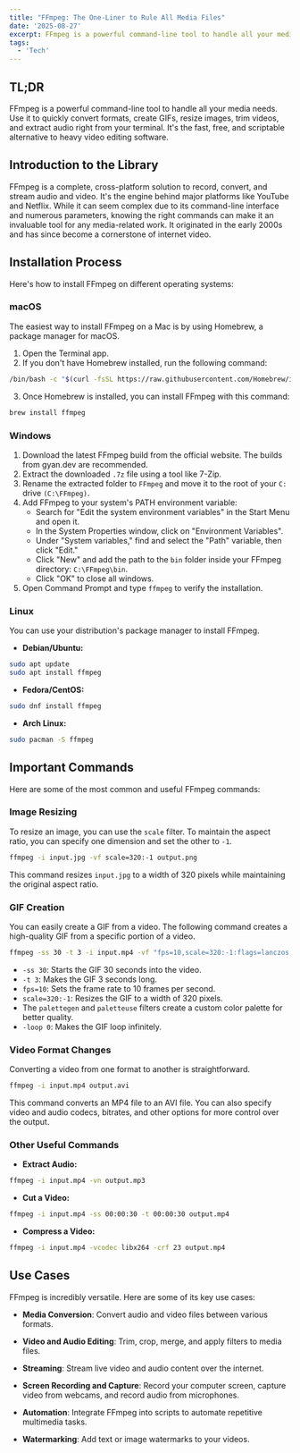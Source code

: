 ```yaml
---
title: "FFmpeg: The One-Liner to Rule All Media Files"
date: '2025-08-27'
excerpt: FFmpeg is a powerful command-line tool to handle all your media needs. Use it to quickly convert formats, create GIFs, resize images, trim videos, and extract audio right from your terminal. It's the fast, free, and scriptable alternative to heavy video editing software.
tags:
  - 'Tech'
---
```


## TL;DR
FFmpeg is a powerful command-line tool to handle all your media needs. Use it to quickly convert formats, create GIFs, resize images, trim videos, and extract audio right from your terminal. It's the fast, free, and scriptable alternative to heavy video editing software.

## Introduction to the Library

FFmpeg is a complete, cross-platform solution to record, convert, and stream audio and video. It's the engine behind major platforms like YouTube and Netflix. While it can seem complex due to its command-line interface and numerous parameters, knowing the right commands can make it an invaluable tool for any media-related work. It originated in the early 2000s and has since become a cornerstone of internet video.

## Installation Process

Here's how to install FFmpeg on different operating systems:

### macOS

The easiest way to install FFmpeg on a Mac is by using Homebrew, a package manager for macOS.

1. Open the Terminal app.
2. If you don't have Homebrew installed, run the following command:

```bash
/bin/bash -c "$(curl -fsSL https://raw.githubusercontent.com/Homebrew/install/HEAD/install.sh)"
```

3. Once Homebrew is installed, you can install FFmpeg with this command:

```bash
brew install ffmpeg
```

### Windows

1. Download the latest FFmpeg build from the official website. The builds from gyan.dev are recommended.
2. Extract the downloaded `.7z` file using a tool like 7-Zip.
3. Rename the extracted folder to `FFmpeg` and move it to the root of your `C:` drive `(C:\FFmpeg)`.
4. Add FFmpeg to your system's PATH environment variable:
    - Search for "Edit the system environment variables" in the Start Menu and open it.
    - In the System Properties window, click on "Environment Variables".
    - Under "System variables," find and select the "Path" variable, then click "Edit."
    - Click "New" and add the path to the `bin` folder inside your FFmpeg directory: `C:\FFmpeg\bin`.
    - Click "OK" to close all windows.
5. Open Command Prompt and type `ffmpeg` to verify the installation.

### Linux

You can use your distribution's package manager to install FFmpeg.

- **Debian/Ubuntu:**

```bash
sudo apt update
sudo apt install ffmpeg
```

- **Fedora/CentOS:**

```bash
sudo dnf install ffmpeg
```

- **Arch Linux:**

```bash
sudo pacman -S ffmpeg
```

## Important Commands

Here are some of the most common and useful FFmpeg commands:

### Image Resizing

To resize an image, you can use the `scale` filter. To maintain the aspect ratio, you can specify one dimension and set the other to `-1`.

```bash
ffmpeg -i input.jpg -vf scale=320:-1 output.png
```

This command resizes `input.jpg` to a width of 320 pixels while maintaining the original aspect ratio.

### GIF Creation

You can easily create a GIF from a video. The following command creates a high-quality GIF from a specific portion of a video.

```bash
ffmpeg -ss 30 -t 3 -i input.mp4 -vf "fps=10,scale=320:-1:flags=lanczos,split[s0][s1];[s0]palettegen[p];[s1][p]paletteuse" -loop 0 output.gif
```

- `-ss 30`: Starts the GIF 30 seconds into the video.
- `-t 3`: Makes the GIF 3 seconds long.
- `fps=10`: Sets the frame rate to 10 frames per second.
- `scale=320:-1`: Resizes the GIF to a width of 320 pixels.
- The `palettegen` and `paletteuse` filters create a custom color palette for better quality.
- `-loop 0`: Makes the GIF loop infinitely.

### Video Format Changes

Converting a video from one format to another is straightforward.

```bash
ffmpeg -i input.mp4 output.avi
```

This command converts an MP4 file to an AVI file. You can also specify video and audio codecs, bitrates, and other options for more control over the output.

### Other Useful Commands

- **Extract Audio:**

```bash
ffmpeg -i input.mp4 -vn output.mp3
```

- **Cut a Video:**

```bash
ffmpeg -i input.mp4 -ss 00:00:30 -t 00:00:30 output.mp4
```

- **Compress a Video:**

```bash
ffmpeg -i input.mp4 -vcodec libx264 -crf 23 output.mp4
```

## Use Cases

FFmpeg is incredibly versatile. Here are some of its key use cases:

- **Media Conversion**: Convert audio and video files between various formats.

- **Video and Audio Editing**: Trim, crop, merge, and apply filters to media files.

- **Streaming**: Stream live video and audio content over the internet.

- **Screen Recording and Capture**: Record your computer screen, capture video from webcams, and record audio from microphones.

- **Automation**: Integrate FFmpeg into scripts to automate repetitive multimedia tasks.

- **Watermarking**: Add text or image watermarks to your videos.
